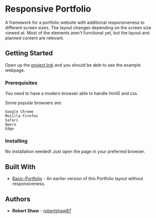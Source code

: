 # Responsive Portfolio

A framework for a portfolio website with additional responsiveness to different screen sizes. The layout changes depending on the screen size viewed at. Most of the elements aren't functional yet, but the layout and planned content are relevant.

## Getting Started

Open up the [project link](https://robertshaw87.github.io/Responsive-Portfolio/) and you should be able to see the example webpage.

### Prerequisites

You need to have a modern browser able to handle html5 and css. 

Some popular browsers are:
```
Google Chrome
Mozilla Firefox
Safari
Opera
Edge
```

### Installing

No installation needed! Just open the page in your preferred browser.

## Built With

* [Basic-Portfolio](https://github.com/robertshaw87/Basic-Portfolio) - An earlier version of this Portfolio layout without responsiveness.

## Authors

* **Robert Shaw** - [robertshaw87](https://github.com/robertshaw87)
